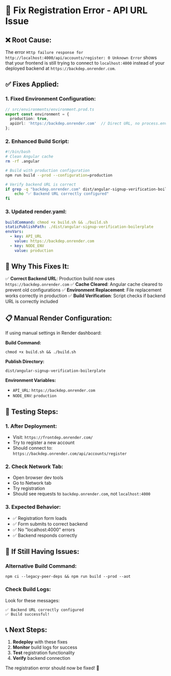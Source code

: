 # 🔧 Fix Registration Error - API URL Issue

## ❌ **Root Cause:**
The error `Http failure response for http://localhost:4000/api/accounts/register: 0 Unknown Error` shows that your frontend is still trying to connect to `localhost:4000` instead of your deployed backend at `https://backdep.onrender.com`.

## ✅ **Fixes Applied:**

### **1. Fixed Environment Configuration:**
```typescript
// src/environments/environment.prod.ts
export const environment = {
  production: true,
  apiUrl: 'https://backdep.onrender.com'  // Direct URL, no process.env
};
```

### **2. Enhanced Build Script:**
```bash
#!/bin/bash
# Clean Angular cache
rm -rf .angular

# Build with production configuration
npm run build --prod --configuration=production

# Verify backend URL is correct
if grep -q "backdep.onrender.com" dist/angular-signup-verification-boilerplate/main.js; then
    echo "✅ Backend URL correctly configured"
fi
```

### **3. Updated render.yaml:**
```yaml
buildCommand: chmod +x build.sh && ./build.sh
staticPublishPath: ./dist/angular-signup-verification-boilerplate
envVars:
  - key: API_URL
    value: https://backdep.onrender.com
  - key: NODE_ENV
    value: production
```

## 🎯 **Why This Fixes It:**

✅ **Correct Backend URL**: Production build now uses `https://backdep.onrender.com`
✅ **Cache Cleared**: Angular cache cleared to prevent old configurations
✅ **Environment Replacement**: File replacement works correctly in production
✅ **Build Verification**: Script checks if backend URL is correctly included

## 📋 **Manual Render Configuration:**

If using manual settings in Render dashboard:

**Build Command:**
```
chmod +x build.sh && ./build.sh
```

**Publish Directory:**
```
dist/angular-signup-verification-boilerplate
```

**Environment Variables:**
- `API_URL`: `https://backdep.onrender.com`
- `NODE_ENV`: `production`

## 🧪 **Testing Steps:**

### **1. After Deployment:**
- Visit: `https://frontdep.onrender.com/`
- Try to register a new account
- Should connect to: `https://backdep.onrender.com/api/accounts/register`

### **2. Check Network Tab:**
- Open browser dev tools
- Go to Network tab
- Try registration
- Should see requests to `backdep.onrender.com`, not `localhost:4000`

### **3. Expected Behavior:**
- ✅ Registration form loads
- ✅ Form submits to correct backend
- ✅ No "localhost:4000" errors
- ✅ Backend responds correctly

## 🚨 **If Still Having Issues:**

### **Alternative Build Command:**
```
npm ci --legacy-peer-deps && npm run build --prod --aot
```

### **Check Build Logs:**
Look for these messages:
```
✅ Backend URL correctly configured
✅ Build successful!
```

## 📞 **Next Steps:**

1. **Redeploy** with these fixes
2. **Monitor** build logs for success
3. **Test** registration functionality
4. **Verify** backend connection

The registration error should now be fixed! 🎯
